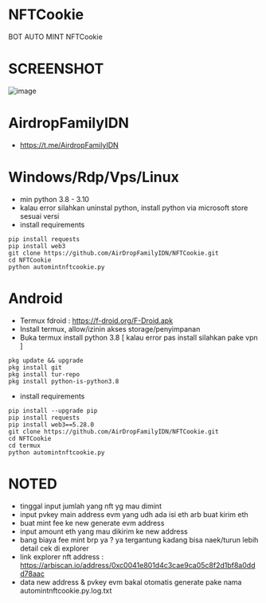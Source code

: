 # NFTCookie
BOT AUTO MINT NFTCookie
# SCREENSHOT
![image](https://github.com/AirDropFamilyIDN/NFTCookie/assets/26495822/c7be554d-dff9-49be-89e5-031e6873e986)

# AirdropFamilyIDN
- https://t.me/AirdropFamilyIDN

# Windows/Rdp/Vps/Linux
- min python 3.8 - 3.10
- kalau error silahkan uninstal python, install python via microsoft store sesuai versi
- install requirements
```
pip install requests
pip install web3
git clone https://github.com/AirDropFamilyIDN/NFTCookie.git
cd NFTCookie
python automintnftcookie.py
```
# Android
- Termux fdroid : https://f-droid.org/F-Droid.apk
- Install termux, allow/izinin akses storage/penyimpanan
- Buka termux install python 3.8 [ kalau error pas install silahkan pake vpn ]
```
pkg update && upgrade
pkg install git
pkg install tur-repo
pkg install python-is-python3.8
```
- install requirements
```
pip install --upgrade pip
pip install requests
pip install web3==5.28.0
git clone https://github.com/AirDropFamilyIDN/NFTCookie.git
cd NFTCookie
cd termux
python automintnftcookie.py
```
# NOTED
- tinggal input jumlah yang nft yg mau dimint
- input pvkey main address evm yang udh ada isi eth arb buat kirim eth
- buat mint fee ke new generate evm address
- input amount eth yang mau dikirim ke new address
- bang biaya fee mint brp ya ? ya tergantung kadang bisa naek/turun lebih detail cek di explorer
- link explorer nft address : https://arbiscan.io/address/0xc0041e801d4c3cae9ca05c8f2d1bf8a0ddd78aac
- data new address & pvkey evm bakal otomatis generate pake nama automintnftcookie.py.log.txt
